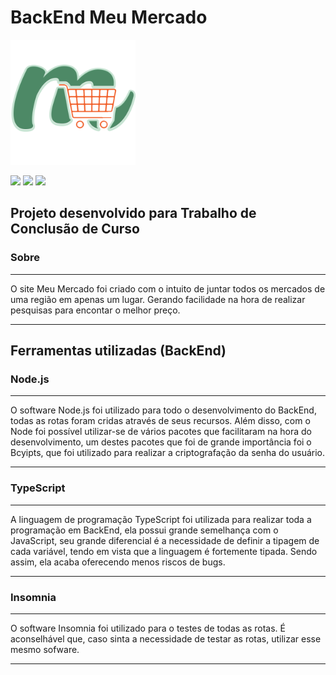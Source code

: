 # BackEnd Meu Mercado

<img src="/logo2.png" width="200px" heigth="200px">

![](https://badgen.net/badge/version/1.0.0/green) ![](https://badgen.net/npm/license/lodash) ![](https://badgen.net/badge/TypeScript/4.7.3/blue)

## Projeto desenvolvido para Trabalho de Conclusão de Curso

### Sobre
---
O site Meu Mercado foi criado com o intuito de juntar todos os mercados de 	uma região em apenas um lugar. Gerando facilidade na hora de realizar pesquisas para encontar o melhor preço.
               
---

## Ferramentas utilizadas (BackEnd)

### Node.js
---
O software Node.js foi utilizado para todo o desenvolvimento do BackEnd, todas as rotas foram cridas através de seus recursos. Além disso, com o Node foi possível utilizar-se de vários pacotes que facilitaram na hora do desenvolvimento, um destes pacotes que foi de grande importância foi o Bcyipts, que foi utilizado para realizar a criptografação da senha do usuário.  
               
---
### TypeScript
---
A linguagem de programação TypeScript foi utilizada para realizar toda a programação em BackEnd, ela possui grande semelhança com o JavaScript, seu grande diferencial é a necessidade de definir a tipagem de cada variável, tendo em vista que a linguagem é fortemente tipada. Sendo assim, ela acaba oferecendo menos riscos de bugs.
               
---
### Insomnia
---
O software Insomnia foi utilizado para o testes de todas as rotas. É aconselhável que, caso sinta a necessidade de testar as rotas, utilizar esse mesmo sofware. 
               
---
